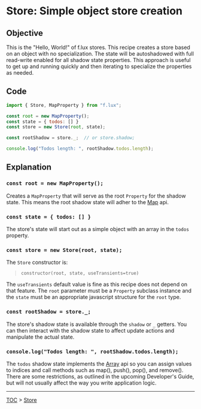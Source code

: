 # Store: Simple object store creation

## Objective

This is the "Hello, World!" of f.lux stores. This recipe creates a store based on an object with no specialization. The state will be autoshadowed with full read-write enabled for all shadow state properties. This approach is useful to get up and running quickly and then iterating to specialize the properties as needed.


## Code

```javascript
import { Store, MapProperty } from "f.lux";

const root = new MapProperty();
const state = { todos: [] }
const store = new Store(root, state);

const rootShadow = store._;  // or store.shadow;

console.log("Todos length: ", rootShadow.todos.length);
```


## Explanation

### `const root = new MapProperty();`

Creates a `MapProperty` that will serve as the root `Property` for the shadow state. This means the root shadow state will adher to the [Map](https://developer.mozilla.org/en-US/docs/Web/JavaScript/Reference/Global_Objects/Map) api.


### `const state = { todos: [] }`

The store's state will start out as a simple object with an array in the `todos` property.


### `const store = new Store(root, state);`

The `Store` constructor is:

> `constructor(root, state, useTransients=true)`

The `useTransients` default value is fine as this recipe does not depend on that feature. The `root` parameter must be a `Property` subclass instance and the `state` must be an appropriate javascript structure for the `root` type.


### `const rootShadow = store._;`

The store's shadow state is available through the `shadow` or `_` getters. You can then interact with the shadow state to affect update actions and manipulate the actual state.


### `console.log("Todos length: ", rootShadow.todos.length);`

The `todos` shadow state implements the [Array](https://developer.mozilla.org/en-US/docs/Web/JavaScript/Reference/Global_Objects/Array) api so you can assign values to indices and call methods such as map(), push(), pop(), and remove(). There are some restrictions, as outlined in the upcoming Developer's Guide, but will not usually affect the way you write application logic.


---

[TOC](../README.md) > [Store
](README.md)